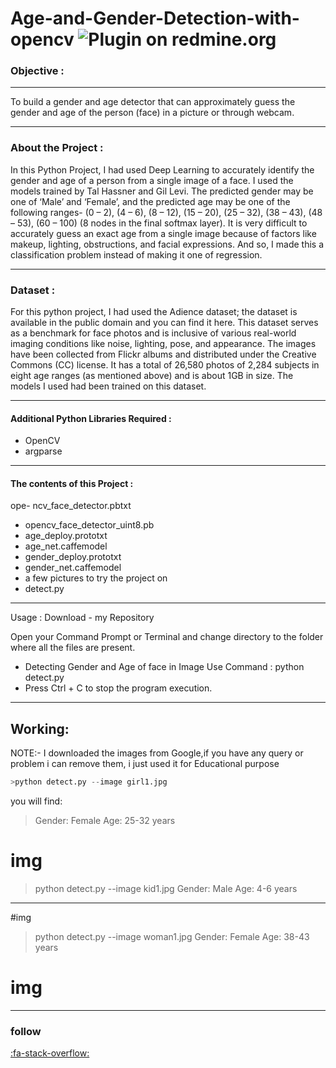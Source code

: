 # Age-and-Gender-Detection-with-opencv  <img alt="Plugin on redmine.org" src="https://img.shields.io/redmine/plugin/stars/redmine_xlsx_format_issue_exporter">

### Objective :

------------

To build a gender and age detector that can approximately guess the gender and age of the person (face) in a picture or through webcam.

------------

### About the Project :
In this Python Project, I had used Deep Learning to accurately identify the gender and age of a person from a single image of a face. I used the models trained by Tal Hassner and Gil Levi. The predicted gender may be one of ‘Male’ and ‘Female’, and the predicted age may be one of the following ranges- (0 – 2), (4 – 6), (8 – 12), (15 – 20), (25 – 32), (38 – 43), (48 – 53), (60 – 100) (8 nodes in the final softmax layer). It is very difficult to accurately guess an exact age from a single image because of factors like makeup, lighting, obstructions, and facial expressions. And so, I made this a classification problem instead of making it one of regression.

------------

### Dataset :
For this python project, I had used the Adience dataset; the dataset is available in the public domain and you can find it here. This dataset serves as a benchmark for face photos and is inclusive of various real-world imaging conditions like noise, lighting, pose, and appearance. The images have been collected from Flickr albums and distributed under the Creative Commons (CC) license. It has a total of 26,580 photos of 2,284 subjects in eight age ranges (as mentioned above) and is about 1GB in size. The models I used had been trained on this dataset.

------------

#### Additional Python Libraries Required :
- OpenCV
- argparse


------------

#### The contents of this Project :
ope- ncv_face_detector.pbtxt
- opencv_face_detector_uint8.pb
- age_deploy.prototxt
- age_net.caffemodel
- gender_deploy.prototxt
- gender_net.caffemodel
- a few pictures to try the project on
- detect.py


------------

Usage :
Download - my Repository

Open your Command Prompt or Terminal and change directory to the folder where all the files are present.
- Detecting Gender and Age of face in Image Use Command :
      python detect.py
- Press Ctrl + C to stop the program execution.


------------

## Working:
NOTE:- I downloaded the images from Google,if you have any query or problem i can remove them, i just used it for Educational purpose
```python
>python detect.py --image girl1.jpg
```
you will find:
>Gender: Female
 Age: 25-32 years


# img

>python detect.py --image kid1.jpg
Gender: Male
Age: 4-6 years


------------


#img 

>python detect.py --image woman1.jpg
Gender: Female
Age: 38-43 years

# img


------------

### follow
[:fa-stack-overflow:](httphttps://www.linkedin.com/in/muhammad-ijaz-544a12206/:// ":fa-stack-overflow:") 


